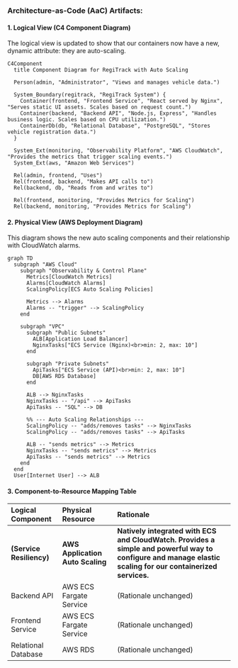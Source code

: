 ### **Architecture-as-Code (AaC) Artifacts:**

#### **1. Logical View (C4 Component Diagram)**

The logical view is updated to show that our containers now have a new, dynamic attribute: they are auto-scaling.

```mermaid
C4Component
  title Component Diagram for RegiTrack with Auto Scaling

  Person(admin, "Administrator", "Views and manages vehicle data.")
  
  System_Boundary(regitrack, "RegiTrack System") {
    Container(frontend, "Frontend Service", "React served by Nginx", "Serves static UI assets. Scales based on request count.")
    Container(backend, "Backend API", "Node.js, Express", "Handles business logic. Scales based on CPU utilization.")
    ContainerDb(db, "Relational Database", "PostgreSQL", "Stores vehicle registration data.")
  }

  System_Ext(monitoring, "Observability Platform", "AWS CloudWatch", "Provides the metrics that trigger scaling events.")
  System_Ext(aws, "Amazon Web Services")

  Rel(admin, frontend, "Uses")
  Rel(frontend, backend, "Makes API calls to")
  Rel(backend, db, "Reads from and writes to")
  
  Rel(frontend, monitoring, "Provides Metrics for Scaling")
  Rel(backend, monitoring, "Provides Metrics for Scaling")
```

#### **2. Physical View (AWS Deployment Diagram)**

This diagram shows the new auto scaling components and their relationship with CloudWatch alarms.

```mermaid
graph TD
  subgraph "AWS Cloud"
    subgraph "Observability & Control Plane"
      Metrics[CloudWatch Metrics]
      Alarms[CloudWatch Alarms]
      ScalingPolicy[ECS Auto Scaling Policies]
      
      Metrics --> Alarms
      Alarms -- "trigger" --> ScalingPolicy
    end

    subgraph "VPC"
      subgraph "Public Subnets"
        ALB[Application Load Balancer]
        NginxTasks["ECS Service (Nginx)<br>min: 2, max: 10"]
      end
      
      subgraph "Private Subnets"
        ApiTasks["ECS Service (API)<br>min: 2, max: 10"]
        DB[AWS RDS Database]
      end

      ALB --> NginxTasks
      NginxTasks -- "/api" --> ApiTasks
      ApiTasks -- "SQL" --> DB
      
      %% --- Auto Scaling Relationships ---
      ScalingPolicy -- "adds/removes tasks" --> NginxTasks
      ScalingPolicy -- "adds/removes tasks" --> ApiTasks

      ALB -- "sends metrics" --> Metrics
      NginxTasks -- "sends metrics" --> Metrics
      ApiTasks -- "sends metrics" --> Metrics
    end
  end
  User[Internet User] --> ALB
```

#### **3. Component-to-Resource Mapping Table**

| Logical Component | Physical Resource | Rationale |
| :--- | :--- | :--- |
| **(Service Resiliency)** | **AWS Application Auto Scaling** | **Natively integrated with ECS and CloudWatch. Provides a simple and powerful way to configure and manage elastic scaling for our containerized services.** |
| Backend API | AWS ECS Fargate Service | (Rationale unchanged) |
| Frontend Service | AWS ECS Fargate Service | (Rationale unchanged) |
| Relational Database | AWS RDS | (Rationale unchanged) |
